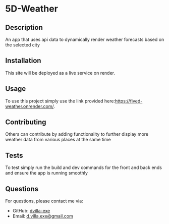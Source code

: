 # 5D-Weather



## Description
An app that uses api data to dynamically render weather forecasts based on the selected city

## Installation
This site will be deployed as a live service on render.

## Usage
To use this project simply use the link provided here:https://fived-weather.onrender.com/.

## Contributing
Others can contribute by adding functionality to further display more weather data from various places at  the same time

## Tests
To test simply run the build and dev commands for the front and back ends and ensure the app is running smoothly



## Questions
For questions, please contact me via:
- GitHub: [dvilla-exe](https://github.com/dvilla-exe)
- Email: d.villa.exe@gmail.com
